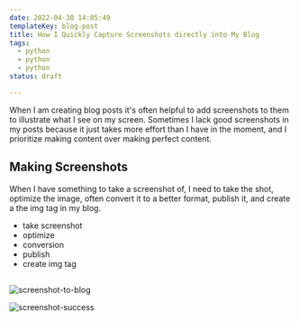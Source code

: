 ```yaml
---
date: 2022-04-30 14:05:49
templateKey: blog-post
title: How I Quickly Capture Screenshots directly into My Blog
tags:
  - python
  - python
  - python
status: draft

---
```


When I am creating blog posts it's often helpful to add screenshots to them to
illustrate what I see on my screen.  Sometimes I lack good screenshots in my
posts because it just takes more effort than I have in the moment, and I
prioritize making content over making perfect content.

## Making Screenshots

When I have something to take a screenshot of, I need to take the shot,
optimize the image, often convert it to a better format, publish it, and
create a the img tag in my blog.

* take screenshot
* optimize
* conversion
* publish
* create img tag

##

![screenshot-to-blog](https://screenshots.waylonwalker.com/screenshot-success.webp)

![screenshot-success](https://screenshots.waylonwalker.com/screenshot-success.webp)
